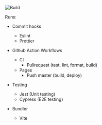 ![Build](https://github.com/MariusChristensen/social-media-client/actions/workflows/ci.yml/badge.svg)

Runs:

- Commit hooks

  - Eslint
  - Prettier

- Github Action Workflows

  - CI
    - Pullrequest (test, lint, format, build)
  - Pages
    - Push master (build, deploy)

- Testing
  - Jest (Unit testing)
  - Cypress (E2E testing)

- Bundler
  - Vite
